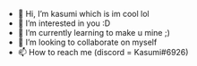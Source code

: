 - 👋 Hi, I’m kasumi which is im cool lol
- 👀 I’m interested in you :D
- 🌱 I’m currently learning to make u mine ;)
- 💞️ I’m looking to collaborate on myself
- 📫 How to reach me (discord = Kasumi#6926)

<!---
kasumicool/kasumicool is a ✨ special ✨ repository because its `README.md` (this file) appears on your GitHub profile.
You can click the Preview link to take a look at your changes.
--->
